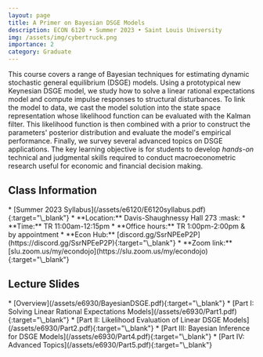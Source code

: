 ```yaml
---
layout: page
title: A Primer on Bayesian DSGE Models
description: ECON 6120 • Summer 2023 • Saint Louis University
img: /assets/img/cybertruck.png
importance: 2
category: Graduate
---
```


This course covers a range of Bayesian techniques for estimating dynamic stochastic general equilibrium (DSGE) models. Using a prototypical new Keynesian DSGE model, we study how to solve a linear rational expectations model and compute impulse responses to structural disturbances. To link the model to data, we cast the model solution into the state space representation whose likelihood function can be evaluated with the Kalman filter. This likelihood function is then combined with a prior to construct the parameters' posterior distribution and evaluate the model's empirical performance. Finally, we survey several advanced topics on DSGE applications. The key learning objective is for students to develop *hands-on* technical and judgmental skills required to conduct macroeconometric research useful for economic and financial decision making.

<div class="publications">
  <h2 class="topic">Class Information</h2>
</div>
* [Summer 2023 Syllabus](/assets/e6120/E6120syllabus.pdf){:target="\_blank"}
* **Location:** Davis-Shaughnessy Hall 273 :mask: <!-- https://emojipedia.org/ -->
* **Time:** TR 11:00am-12:15pm
* **Office hours:** TR 1:00pm-2:00pm & by appointment
* **Econ Hub:** [discord.gg/SsrNPEeP2P](https://discord.gg/SsrNPEeP2P){:target="\_blank"}
* **Zoom link:** [slu.zoom.us/my/econdojo](https://slu.zoom.us/my/econdojo){:target="\_blank"}

<div class="publications">
  <h2 class="topic">Lecture Slides</h2>
</div>
* [Overview](/assets/e6930/BayesianDSGE.pdf){:target="\_blank"}
* [Part I: Solving Linear Rational Expectations Models](/assets/e6930/Part1.pdf){:target="\_blank"}
* [Part II: Likelihood Evaluation of Linear DSGE Models](/assets/e6930/Part2.pdf){:target="\_blank"}
* [Part III: Bayesian Inference for DSGE Models](/assets/e6930/Part4.pdf){:target="\_blank"}
* [Part IV: Advanced Topics](/assets/e6930/Part5.pdf){:target="\_blank"}
